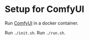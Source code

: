 # Setup for ComfyUI

Run [ComfyUI](https://github.com/comfyanonymous/ComfyUI) in a docker container.

Run `./init.sh`.
Run `./run.sh`.
